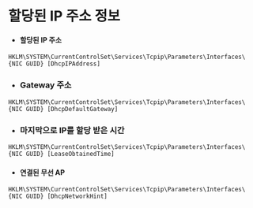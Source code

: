 할당된 IP 주소 정보
=
+ #### 할당된 IP 주소
```
HKLM\SYSTEM\CurrentControlSet\Services\Tcpip\Parameters\Interfaces\{NIC GUID} [DhcpIPAddress]
```
+ ### Gateway 주소
```
HKLM\SYSTEM\CurrentControlSet\Services\Tcpip\Parameters\Interfaces\{NIC GUID} [DhcpDefaultGateway]
```
+ ### 마지막으로 IP를 할당 받은 시간
```
HKLM\SYSTEM\CurrentControlSet\Services\Tcpip\Parameters\Interfaces\{NIC GUID} [LeaseObtainedTime]
```
+ #### 연결된 무선 AP
```
HKLM\SYSTEM\CurrentControlSet\Services\Tcpip\Parameters\Interfaces\{NIC GUID} [DhcpNetworkHint]
```
